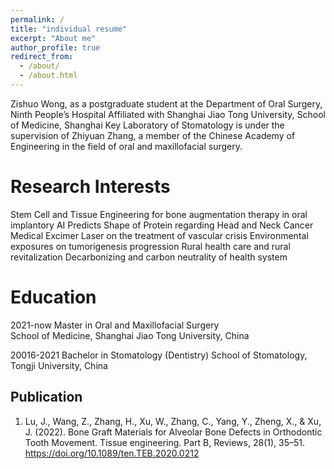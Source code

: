 ```yaml
---
permalink: /
title: "individual resume"
excerpt: "About me"
author_profile: true
redirect_from: 
  - /about/
  - /about.html
---
```


Zishuo Wong, as a postgraduate student at the Department of Oral Surgery, Ninth People’s Hospital Affiliated with Shanghai Jiao Tong University, School of Medicine, Shanghai Key Laboratory of Stomatology is under the supervision of Zhiyuan Zhang, a member of the Chinese Academy of Engineering in the field of oral and maxillofacial surgery.

Research Interests
======
Stem Cell and Tissue Engineering for bone augmentation therapy in oral implantory
AI Predicts Shape of Protein regarding Head and Neck Cancer
Medical Excimer Laser on the treatment of vascular crisis
Environmental exposures on tumorigenesis progression
Rural health care and rural revitalization
Decarbonizing and carbon neutrality of health system


Education 
======
2021-now  Master in Oral and Maxillofacial Surgery  
School of Medicine, Shanghai Jiao Tong University, China

20016-2021  Bachelor in Stomatology (Dentistry) 
School of Stomatology, Tongji University, China


Publication
------
1. Lu, J., Wang, Z., Zhang, H., Xu, W., Zhang, C., Yang, Y., Zheng, X., & Xu, J. (2022). Bone Graft Materials for Alveolar Bone Defects in Orthodontic Tooth Movement. Tissue engineering. Part B, Reviews, 28(1), 35–51. https://doi.org/10.1089/ten.TEB.2020.0212 

<!--
Create content & metadata
------
For site content, there is one markdown file for each type of content, which are stored in directories like _publications, _talks, _posts, _teaching, or _pages. For example, each talk is a markdown file in the [_talks directory](https://github.com/academicpages/academicpages.github.io/tree/master/_talks). At the top of each markdown file is structured data in YAML about the talk, which the theme will parse to do lots of cool stuff. The same structured data about a talk is used to generate the list of talks on the [Talks page](https://academicpages.github.io/talks), each [individual page](https://academicpages.github.io/talks/2012-03-01-talk-1) for specific talks, the talks section for the [CV page](https://academicpages.github.io/cv), and the [map of places you've given a talk](https://academicpages.github.io/talkmap.html) (if you run this [python file](https://github.com/academicpages/academicpages.github.io/blob/master/talkmap.py) or [Jupyter notebook](https://github.com/academicpages/academicpages.github.io/blob/master/talkmap.ipynb), which creates the HTML for the map based on the contents of the _talks directory).
-->
<!--
**Markdown generator**

I have also created [a set of Jupyter notebooks](https://github.com/academicpages/academicpages.github.io/tree/master/markdown_generator
) that converts a CSV containing structured data about talks or presentations into individual markdown files that will be properly formatted for the academicpages template. The sample CSVs in that directory are the ones I used to create my own personal website at stuartgeiger.com. My usual workflow is that I keep a spreadsheet of my publications and talks, then run the code in these notebooks to generate the markdown files, then commit and push them to the GitHub repository.
-->
<!--
How to edit your site's GitHub repository
------
Many people use a git client to create files on their local computer and then push them to GitHub's servers. If you are not familiar with git, you can directly edit these configuration and markdown files directly in the github.com interface. Navigate to a file (like [this one](https://github.com/academicpages/academicpages.github.io/blob/master/_talks/2012-03-01-talk-1.md) and click the pencil icon in the top right of the content preview (to the right of the "Raw | Blame | History" buttons). You can delete a file by clicking the trashcan icon to the right of the pencil icon. You can also create new files or upload files by navigating to a directory and clicking the "Create new file" or "Upload files" buttons. 
-->
<!--
Example: editing a markdown file for a talk
![Editing a markdown file for a talk](/images/editing-talk.png)
-->
<!--
For more info
------
More info about configuring academicpages can be found in [the guide](https://academicpages.github.io/markdown/). The [guides for the Minimal Mistakes theme]#(https://mmistakes.github.io/minimal-mistakes/docs/configuration/) (which this theme was forked from) might also be helpful.
-->

